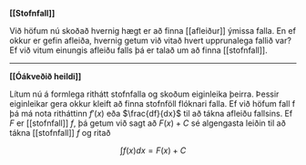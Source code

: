 **[[Stofnfall]]**

Við höfum nú skoðað hvernig hægt er að finna [[afleiður]] ýmissa falla. En ef okkur er gefin afleiða, hvernig getum við vitað hvert upprunalega fallið var? Ef við vitum einungis afleiðu falls þá er talað um að finna [[stofnfall]].

---

**[[Óákveðið heildi]]**

Lítum nú á formlega rithátt stofnfalla og skoðum eiginleika þeirra. Þessir eiginleikar gera okkur kleift að finna stofnföll flóknari falla. Ef við höfum fall f þá má nota ritháttinn $f′(x)$ eða $\frac{df}{dx}$ til að tákna afleiðu fallsins. Ef $F$ er [[stofnfall]] $f$, þá getum við sagt að $F(x)+C$ sé algengasta leiðin til að tákna [[stofnfall]] $f$ og ritað

$$∫f(x)dx=F(x)+C$$